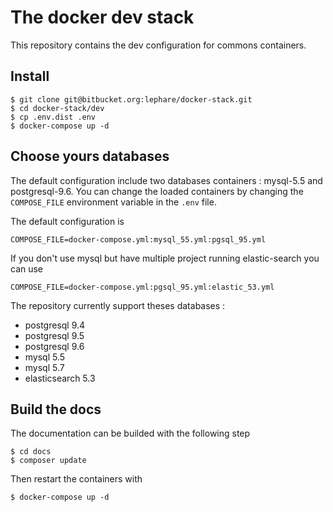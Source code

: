 # The docker dev stack

This repository contains the dev configuration for commons containers.

## Install

	$ git clone git@bitbucket.org:lephare/docker-stack.git
	$ cd docker-stack/dev
	$ cp .env.dist .env
	$ docker-compose up -d

## Choose yours databases

The default configuration include two databases containers : mysql-5.5 and postgresql-9.6. You can change the loaded containers by changing the `COMPOSE_FILE` environment variable in the `.env` file.

The default configuration is

	COMPOSE_FILE=docker-compose.yml:mysql_55.yml:pgsql_95.yml

If you don't use mysql but have multiple project running elastic-search you can use

	COMPOSE_FILE=docker-compose.yml:pgsql_95.yml:elastic_53.yml

The repository currently support theses databases :

 - postgresql 9.4
 - postgresql 9.5
 - postgresql 9.6
 - mysql 5.5
 - mysql 5.7
 - elasticsearch 5.3

## Build the docs

The documentation can be builded with the following step

	$ cd docs
	$ composer update

Then restart the containers with

	$ docker-compose up -d
